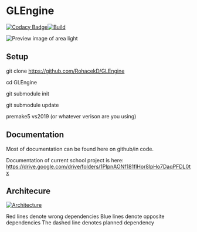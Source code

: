 # GLEngine

[![Codacy Badge](https://api.codacy.com/project/badge/Grade/0c09524c2a59475ea538d0ec615a999d)](https://app.codacy.com/gh/MySchoolEngine/GLEngine?utm_source=github.com&utm_medium=referral&utm_content=MySchoolEngine/GLEngine&utm_campaign=Badge_Grade_Dashboard)[![Build](https://github.com/MySchoolEngine/GLEngine/workflows/build/badge.svg)](https://github.com/MySchoolEngine/GLEngine/actions?workflow=build)

![Preview image of area light](https://github.com/RohacekD/GLEngine/blob/master/wikidata/AreaLight.png?raw=true)

## Setup
git clone <https://github.com/RohacekD/GLEngine>

cd GLEngine

git submodule init

git submodule update

premake5 vs2019 (or whatever verison are you using)

## Documentation
Most of documentation can be found here on github/in code. 

Documentation of current school project is here:
<https://drive.google.com/drive/folders/1PIpnAONf181flHor8lpHo7DaqPFDL0tx>

## Architecure
[![Architecture](https://github.com/RohacekD/GLEngine/blob/master/wikidata/Architecture.svg)](https://lucid.app/lucidchart/invitations/accept/d2772b03-bc43-4301-b71a-b145bfef3e73)

Red lines denote wrong dependencies
Blue lines denote opposite dependencies
The dashed line denotes planned dependency
